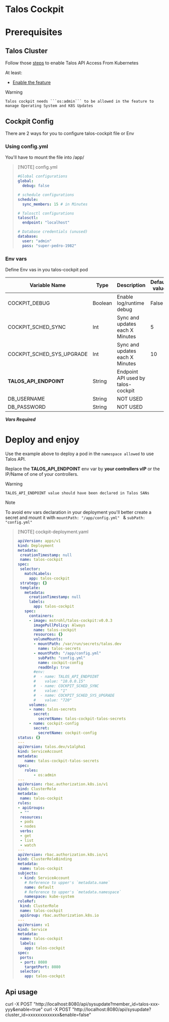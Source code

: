 # Talos Cockpit

# Prerequisites

## Talos Cluster
Follow those [steps](https://www.talos.dev/v1.8/advanced/talos-api-access-from-k8s/) to enable Talos API Access From Kubernetes

At least:
* [Enable the feature](https://www.talos.dev/v1.8/advanced/talos-api-access-from-k8s/#enabling-the-feature)

> [!WARNING]  
    Talos cockpit needs ```os:admin``` to be allowed in the feature to manage Operating System and K8S Updates 

## Cockpit Config

There are 2 ways for you to configure talos-cockpit file or Env

### Using **config.yml** 

You'll have to mount the file into /app/

> [!NOTE] config.yml
> ```yaml
> #Global configurations
> global:
>   debug: false
>
> # schedule configurations
> schedule:
>   sync_members: 15 # in Minutes
>
> # Talosctl configurations
> talosctl:
>   endpoint: "localhost" 
> 
> # Database credentials (unused)
> database:
>   user: "admin"
>   pass: "super-pedro-1982"
> ```

### Env vars

Define Env vas in you talos-cockpit pod

| Variable Name | Type | Description | Default value |
| ------------------ | ---- | ----------- | ------------- |
| COCKPIT_DEBUG | Boolean | Enable log/runtime debug | False |
| COCKPIT_SCHED_SYNC | Int | Sync and updates each X Minutes | 5 |
| COCKPIT_SCHED_SYS_UPGRADE | Int | Sync and updates each X Minutes | 10 |
| **TALOS_API_ENDPOINT** | String | Endpoint API used by talos-cockpit | |
| DB_USERNAME | String | NOT USED | |
| DB_PASSWORD | String | NOT USED | |

***Vars Required***

# Deploy and enjoy

Use the example above to deploy a pod in the ````namespace allowed```` to use Talos API.

Replace the **TALOS_API_ENDPOINT** env var by **your controllers vIP** or the IP/Name of one of your controllers.


> [!WARNING]  
    TALOS_API_ENDPOINT value should have been declared in Talos SANs

> [!NOTE] 
  To avoid env vars declaration in your deployment you'll better create a secret and mount it with ```mountPath: "/app/config.yml" ``` & ```subPath: "config.yml"```

> [!NOTE] cockpit-deployment.yaml
> ```yaml
>apiVersion: apps/v1
>kind: Deployment
>metadata:
>  creationTimestamp: null
>  name: talos-cockpit
>spec:
>  selector:
>    matchLabels:
>      app: talos-cockpit
>  strategy: {}
>  template:
>    metadata:
>      creationTimestamp: null
>      labels:
>        app: talos-cockpit
>    spec:
>      containers:
>      - image: mstrohl/talos-cockpit:v0.0.3
>        imagePullPolicy: Always
>        name: talos-cockpit
>        resources: {}
>        volumeMounts:
>        - mountPath: /var/run/secrets/talos.dev
>          name: talos-secrets
>        - mountPath: "/app/config.yml"
>          subPath: "config.yml"
>          name: cockpit-config
>          readOnly: true
>        #env:
>        #  - name: TALOS_API_ENDPOINT
>        #    value: "10.0.0.15"
>        #  - name: COCKPIT_SCHED_SYNC
>        #    value: "1"
>        #  - name: COCKPIT_SCHED_SYS_UPGRADE
>        #    value: "720"
>      volumes:
>      - name: talos-secrets
>        secret:
>          secretName: talos-cockpit-talos-secrets
>      - name: cockpit-config
>        secret:
>          secretName: cockpit-config
>status: {}
>---
>apiVersion: talos.dev/v1alpha1
>kind: ServiceAccount
>metadata:
>    name: talos-cockpit-talos-secrets
>spec:
>    roles:
>        - os:admin
>---
>apiVersion: rbac.authorization.k8s.io/v1
>kind: ClusterRole
>metadata:
>  name: talos-cockpit
>rules:
>- apiGroups:
>  - ""
>  resources:
>  - pods
>  - nodes
>  verbs:
>  - get
>  - list
>  - watch
>---
>apiVersion: rbac.authorization.k8s.io/v1
>kind: ClusterRoleBinding
>metadata:
>  name: talos-cockpit
>subjects:
>  - kind: ServiceAccount
>    # Reference to upper's `metadata.name`
>    name: default
>    # Reference to upper's `metadata.namespace`
>    namespace: kube-system
>roleRef:
>  kind: ClusterRole
>  name: talos-cockpit
>  apiGroup: rbac.authorization.k8s.io
>---
>apiVersion: v1
>kind: Service
>metadata:
>  name: talos-cockpit
>  labels:
>    app: talos-cockpit
>spec:
>  ports:
>  - port: 8080
>    targetPort: 8080
>  selector:
>    app: talos-cockpit




## Api usage

curl -X POST "http://localhost:8080/api/sysupdate?member_id=talos-xxx-yyy&enable=true"
curl -X POST "http://localhost:8080/api/sysupdate?cluster_id=xxxxxxxxxxxxx&enable=false"
